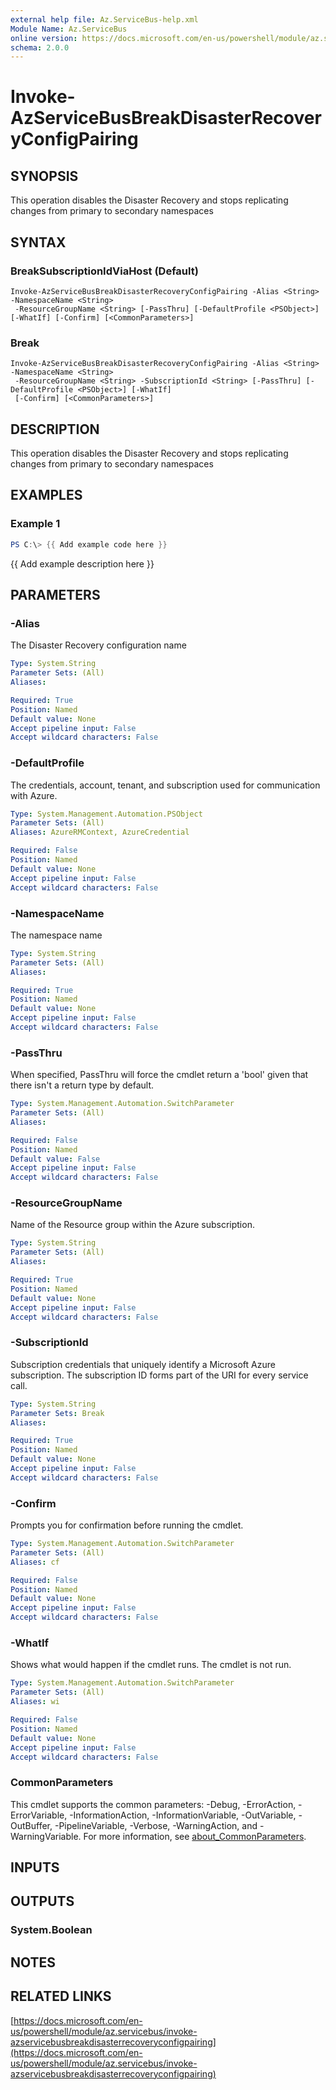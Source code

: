 ```yaml
---
external help file: Az.ServiceBus-help.xml
Module Name: Az.ServiceBus
online version: https://docs.microsoft.com/en-us/powershell/module/az.servicebus/invoke-azservicebusbreakdisasterrecoveryconfigpairing
schema: 2.0.0
---
```


# Invoke-AzServiceBusBreakDisasterRecoveryConfigPairing

## SYNOPSIS
This operation disables the Disaster Recovery and stops replicating changes from primary to secondary namespaces

## SYNTAX

### BreakSubscriptionIdViaHost (Default)
```
Invoke-AzServiceBusBreakDisasterRecoveryConfigPairing -Alias <String> -NamespaceName <String>
 -ResourceGroupName <String> [-PassThru] [-DefaultProfile <PSObject>] [-WhatIf] [-Confirm] [<CommonParameters>]
```

### Break
```
Invoke-AzServiceBusBreakDisasterRecoveryConfigPairing -Alias <String> -NamespaceName <String>
 -ResourceGroupName <String> -SubscriptionId <String> [-PassThru] [-DefaultProfile <PSObject>] [-WhatIf]
 [-Confirm] [<CommonParameters>]
```

## DESCRIPTION
This operation disables the Disaster Recovery and stops replicating changes from primary to secondary namespaces

## EXAMPLES

### Example 1
```powershell
PS C:\> {{ Add example code here }}
```

{{ Add example description here }}

## PARAMETERS

### -Alias
The Disaster Recovery configuration name

```yaml
Type: System.String
Parameter Sets: (All)
Aliases:

Required: True
Position: Named
Default value: None
Accept pipeline input: False
Accept wildcard characters: False
```

### -DefaultProfile
The credentials, account, tenant, and subscription used for communication with Azure.

```yaml
Type: System.Management.Automation.PSObject
Parameter Sets: (All)
Aliases: AzureRMContext, AzureCredential

Required: False
Position: Named
Default value: None
Accept pipeline input: False
Accept wildcard characters: False
```

### -NamespaceName
The namespace name

```yaml
Type: System.String
Parameter Sets: (All)
Aliases:

Required: True
Position: Named
Default value: None
Accept pipeline input: False
Accept wildcard characters: False
```

### -PassThru
When specified, PassThru will force the cmdlet return a 'bool' given that there isn't a return type by default.

```yaml
Type: System.Management.Automation.SwitchParameter
Parameter Sets: (All)
Aliases:

Required: False
Position: Named
Default value: False
Accept pipeline input: False
Accept wildcard characters: False
```

### -ResourceGroupName
Name of the Resource group within the Azure subscription.

```yaml
Type: System.String
Parameter Sets: (All)
Aliases:

Required: True
Position: Named
Default value: None
Accept pipeline input: False
Accept wildcard characters: False
```

### -SubscriptionId
Subscription credentials that uniquely identify a Microsoft Azure subscription.
The subscription ID forms part of the URI for every service call.

```yaml
Type: System.String
Parameter Sets: Break
Aliases:

Required: True
Position: Named
Default value: None
Accept pipeline input: False
Accept wildcard characters: False
```

### -Confirm
Prompts you for confirmation before running the cmdlet.

```yaml
Type: System.Management.Automation.SwitchParameter
Parameter Sets: (All)
Aliases: cf

Required: False
Position: Named
Default value: None
Accept pipeline input: False
Accept wildcard characters: False
```

### -WhatIf
Shows what would happen if the cmdlet runs.
The cmdlet is not run.

```yaml
Type: System.Management.Automation.SwitchParameter
Parameter Sets: (All)
Aliases: wi

Required: False
Position: Named
Default value: None
Accept pipeline input: False
Accept wildcard characters: False
```

### CommonParameters
This cmdlet supports the common parameters: -Debug, -ErrorAction, -ErrorVariable, -InformationAction, -InformationVariable, -OutVariable, -OutBuffer, -PipelineVariable, -Verbose, -WarningAction, and -WarningVariable. For more information, see [about_CommonParameters](http://go.microsoft.com/fwlink/?LinkID=113216).

## INPUTS

## OUTPUTS

### System.Boolean
## NOTES

## RELATED LINKS

[https://docs.microsoft.com/en-us/powershell/module/az.servicebus/invoke-azservicebusbreakdisasterrecoveryconfigpairing](https://docs.microsoft.com/en-us/powershell/module/az.servicebus/invoke-azservicebusbreakdisasterrecoveryconfigpairing)

